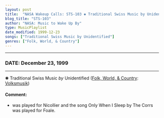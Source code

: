 ```yaml
---
layout: post
title:  "NASA Wakeup Calls: STS-103 ✺ Traditional Swiss Music by Unidentified ✧ December 23, 1999"
blog_title: "STS-103"
author: "NASA: Music to Wake Up By"
type: MusicPlaylist
date_modified: 1999-12-23
songs: ["Traditional Swiss Music by Unidentified"]
genres: ["Folk, World, & Country"]
---
```


----
### DATE: December 23, 1999
----
✺ Traditional Swiss Music *by* Unidentified ([Folk, World, & Country](https://www.discogs.com/genre/Folk%2C%20World%2C%20%26%20Country): [Volksmusik](https://www.discogs.com/style/Volksmusik)) <a target="blank_" href="https://www.discogs.com/Various-Schweizer-Volksmusik-Im-Jahreskreis-Le-Stagioni-E-La-Musica-Popolare-Svizzera-Les-Saisons-Et/release/12858439">
    <i class="fas fa-compact-disc"
       title="Discogs entry for this song"
       alt="Discogs entry for this song"
       style="font-size: 1.1em;"></i></a>
    

#### Comment:
* was played for Nicollier and the song Only When I Sleep by The Corrs was played for Foale.



<br/>
<center>
	<a target="_blank"
	   href="https://twitter.com/intent/tweet?hashtags=Space,NASA,Playlist,NASAWakeupCalls,SpaceProgram&text=🚀 {{ page.author}}, '{{ page.songs.first }}' {{ page.title }}, {{ site.url }}{{ page.url }}&via=nasawakeupcalls"><i class="fab fa-twitter" title="Tweet this page" alt="Tweet this page" style="font-size: 1.3em;"></i></a>
	&nbsp; 	<i class="fas fa-user-astronaut" style="font-size: 1.5em;"></i> &nbsp;
    <a id="custom_amazon_link"
       type="amzn" search="#"
       category="popular music">
    <i class="fab fa-amazon" style="font-size: 1.3em;"></i></a>
</center>

<!-- Randomly resolve an individual entry from a song array -->
<script src="/assets/javascript/seedrandom.min.js"></script>
<script>
  var wake_me_up = ["Traditional Swiss Music by Unidentified"];
  var prng = new Math.seedrandom();
  function randomSong() {
    song = wake_me_up[Math.floor(Math.random() * wake_me_up.length)];
    var amazon_link = document.getElementById("custom_amazon_link");
    amazon_link.setAttribute("search", song);
  }
  window.onload = randomSong();
</script>
